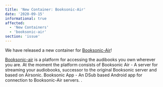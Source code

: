 ```yaml
---
title: 'New Container: Booksonic-Air'
date: '2020-09-15'
informational: true
affected:
  - 'New Containers'
  - 'booksonic-air'
section: 'issue'
---
```

We have released a new container for [Booksonic-Air](https://github.com/linuxserver/docker-booksonic-air)!

[Booksonic-air](http://booksonic.org) is a platform for accessing the audibooks you own wherever you are. At the moment the platform consists of
Booksonic Air - A server for streaming your audiobooks, successor to the original Booksonic server and based on Airsonic. Booksonic App - An DSub based Android app for connection to Booksonic-Air servers. .